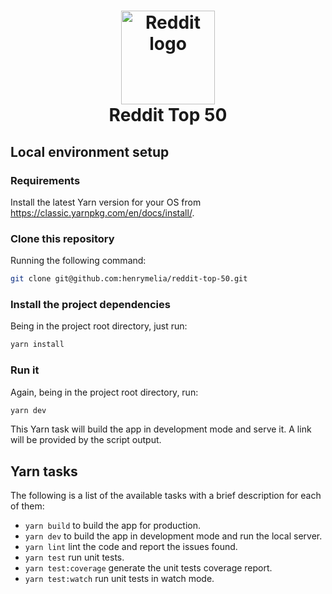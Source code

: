 <h1 align="center">
  <a href="https://github.com/henrymelia/reddit-top-50">
    <img src="https://www.redditinc.com/assets/images/site/reddit-logo.png"
    width="150" alt="Reddit logo">
  </a>
  <br>
  Reddit Top 50
</h1>

## Local environment setup

### Requirements

Install the latest Yarn version for your OS from https://classic.yarnpkg.com/en/docs/install/.

### Clone this repository

Running the following command:
```bash
git clone git@github.com:henrymelia/reddit-top-50.git
```

### Install the project dependencies

Being in the project root directory, just run:
```bash
yarn install
```

### Run it

Again, being in the project root directory, run:
```bash
yarn dev
```
This Yarn task will build the app in development mode and serve it. A link will be provided by the script output.

## Yarn tasks

The following is a list of the available tasks with a brief description for each of them:

- `yarn build` to build the app for production.
- `yarn dev` to build the app in development mode and run the local server.
- `yarn lint` lint the code and report the issues found.
- `yarn test` run unit tests.
- `yarn test:coverage` generate the unit tests coverage report.
- `yarn test:watch` run unit tests in watch mode.
